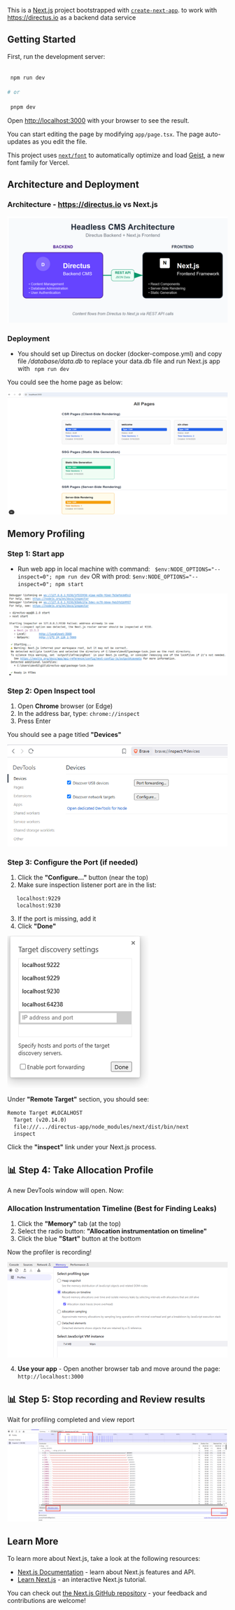 This is a [Next.js](https://nextjs.org) project bootstrapped with [`create-next-app`](https://nextjs.org/docs/app/api-reference/cli/create-next-app). to work with https://directus.io as a backend data service

## Getting Started

First, run the development server:

```bash

 npm run dev
 
# or

 pnpm dev
```

Open [http://localhost:3000](http://localhost:3000) with your browser to see the result.

You can start editing the page by modifying `app/page.tsx`. The page auto-updates as you edit the file.

This project uses [`next/font`](https://nextjs.org/docs/app/building-your-application/optimizing/fonts) to automatically optimize and load [Geist](https://vercel.com/font), a new font family for Vercel.


## Architecture and Deployment

### Architecture - https://directus.io vs Next.js
![Alt text](./doc/architecture.png)


### Deployment 

- You should set up Directus on docker (docker-compose.yml) and copy file */database/data.db* to replace your data.db file and run Next.js app with ` npm run dev`

You could see the home page as below:


![Alt text](./doc/demo.png)

## Memory Profiling

### **Step 1: Start app**
- Run web app in local machine with command: ` $env:NODE_OPTIONS="--inspect=0"; npm run dev` OR with prod: `$env:NODE_OPTIONS="--inspect=0"; npm start`

![Alt text](./doc/profiling_1.png)


### **Step 2: Open Inspect tool**
1. Open **Chrome** browser (or Edge)
2. In the address bar, type: `chrome://inspect`
3. Press Enter

You should see a page titled **"Devices"**

![Alt text](./doc/profiling_2.png)


### **Step 3: Configure the Port (if needed)**

1. Click the **"Configure..."** button (near the top)
2. Make sure inspection listener port are in the list:
```
   localhost:9229
   localhost:9230
```
3. If the port is missing, add it
4. Click **"Done"**

![Alt text](./doc/profiling_3.png)

Under **"Remote Target"** section, you should see:
```
Remote Target #LOCALHOST
  Target (v20.14.0)
  file:///.../directus-app/node_modules/next/dist/bin/next
  inspect
```
Click the **"inspect"** link under your Next.js process.

## 📊 **Step 4: Take Allocation Profile**

A new DevTools window will open. Now:

### **Allocation Instrumentation Timeline (Best for Finding Leaks)**

1. Click the **"Memory"** tab (at the top)
2. Select the radio button: **"Allocation instrumentation on timeline"**
3. Click the blue **"Start"** button at the bottom

Now the profiler is recording!

![Alt text](./doc/profiling_4.png)

4. **Use your app** - Open another browser tab and move around the page:
`http://localhost:3000`

## 📊 **Step 5: Stop recording and Review results**

Wait for profiling completed and view report

![Alt text](./doc/profiling_5.png)


## Learn More

To learn more about Next.js, take a look at the following resources:

- [Next.js Documentation](https://nextjs.org/docs) - learn about Next.js features and API.
- [Learn Next.js](https://nextjs.org/learn) - an interactive Next.js tutorial.

You can check out [the Next.js GitHub repository](https://github.com/vercel/next.js) - your feedback and contributions are welcome!